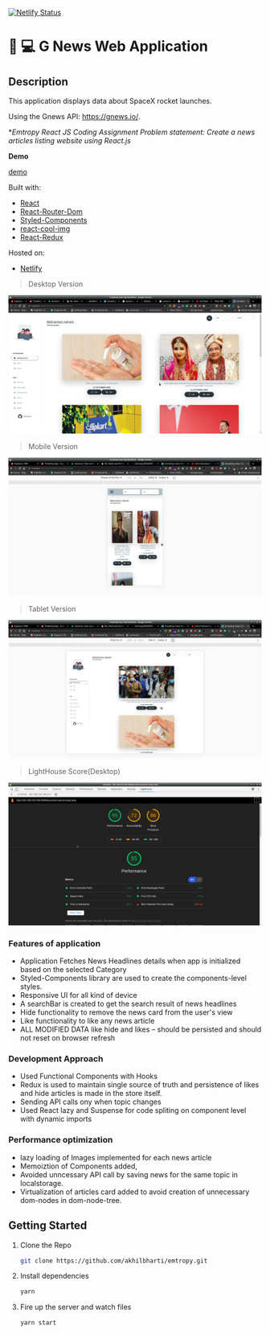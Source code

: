 [![Netlify Status](https://api.netlify.com/api/v1/badges/dee90550-b62d-4911-a451-0316afbd1e67/deploy-status)](https://app.netlify.com/sites/emtropy-gnews/deploys)

# :newspaper: :computer: G News Web Application

## Description

This application displays data about SpaceX rocket launches.

Using the Gnews API: <https://gnews.io/>.

**Emtropy React JS Coding Assignment
Problem statement:
Create a news articles listing website using React.js*

**Demo**

[demo](emtropy-gnews.netlify.app)


Built with:

- [React](https://reactjs.org/)
- [React-Router-Dom](https://www.npmjs.com/package/react-router-dom)
- [Styled-Components](https://styled-components.com/)
- [react-cool-img](https://www.npmjs.com/package/react-cool-img)
- [React-Redux](https://redux.js.org/)


Hosted on:
- [Netlify](https://www.netlify.com/)


> Desktop Version

![Desktopdemo](https://github.com/akhilbharti/emtropy/blob/master/desktop.png)

> Mobile Version

 ![Mobiledemo](https://github.com/akhilbharti/emtropy/blob/master/phone.png)

 > Tablet Version

 ![Mobiledemo](https://github.com/akhilbharti/emtropy/blob/master/tab.png)

> LightHouse Score(Desktop)

 ![DesktopLightHouse](https://github.com/akhilbharti/spacex-assignment/blob/master/3.png)

### Features of application

* Application Fetches News Headlines details when app is initialized based on the selected Category
* Styled-Components library are used to create the components-level styles.
* Responsive UI for all kind of device
* A searchBar is created to get the search result of news headlines
* Hide functionality to remove the news card from the user's view
* Like functionality to like any news article
* ALL MODIFIED DATA like hide and likes – should be persisted and should not reset on browser refresh


### Development Approach

* Used Functional Components with Hooks
* Redux is used to maintain single source of truth and persistence of likes and hide articles is made in the store itself.
* Sending API calls ony when topic changes
* Used React lazy and Suspense for code spliting on component level with dynamic imports

### Performance optimization

* lazy loading of Images implemented for each news article
* Memoiztion of Components added, 
* Avoided unncessary API call by saving news for the same topic in localstorage.
* Virtualization of articles card added to avoid creation of unnecessary dom-nodes in dom-node-tree.

## Getting Started

1. Clone the Repo

   ```bash
   git clone https://github.com/akhilbharti/emtropy.git 
     ```

2. Install dependencies

   ```bash
   yarn
   ```

3. Fire up the server and watch files

   ```bash
   yarn start
   ```

